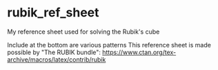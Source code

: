# rubik_ref_sheet
My reference sheet used for solving the Rubik's cube

Include at the bottom are various patterns
This reference sheet is made possible by "The RUBIK bundle": https://www.ctan.org/tex-archive/macros/latex/contrib/rubik
